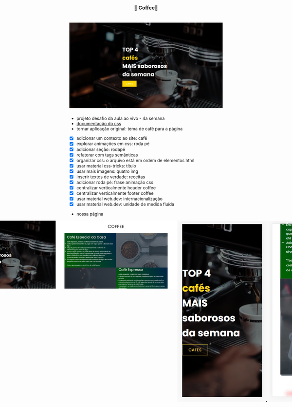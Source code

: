 
<h3 align="center"> 
	🚧 Coffee🚀
</h3> 

<h1 align="center">
    <img alt="Um site para uma cafeteria" title="#Coffee🚀" src="./.github/1-presentation.jpg" />
</h1>

- projeto desafio da aula ao vivo - 4a semana
- [documentação do css](https://developer.mozilla.org/en-US/docs/Web/CSS) 
- tornar aplicação original: tema de café para a página
- [x] adicionar um contexto ao site: café
- [x] explorar animações em css: roda pé
- [x] adicionar seção: rodapé
- [x] refatorar com tags semânticas
- [x] organizar css: o arquivo está em ordem de elementos html
- [x] usar material css-tricks: título
- [x] usar mais imagens: quatro img
- [x] inserir textos de verdade: receitas
- [x] adicionar roda pé: frase animação css
- [x] centralizar verticalmente header coffee
- [x] centralizar verticalmente footer coffee
- [x] usar material web.dev: internacionalização
- [x] usar material web.dev: unidade de medida fluída

- nossa página
<p align="center" style="display: flex; align-items: flex-start; justify-content: center;">  
<img alt="Um site para uma cafeteria" title="#Coffee🚀" src="./.github/1-presentation.jpg" width="400px"/>
<img alt="Um site para uma cafeteria" title="#Coffee🚀" src="./.github/2-coffee.jpg" width="400px"/>
<img alt="Um site para uma cafeteria" title="#Coffee🚀" src="./.github/3-presentation.jpg" width="400px"/>
<img alt="Um site para uma cafeteria" title="#Coffee🚀" src="./.github/4-footer.jpg" width="400px"/>
</p>